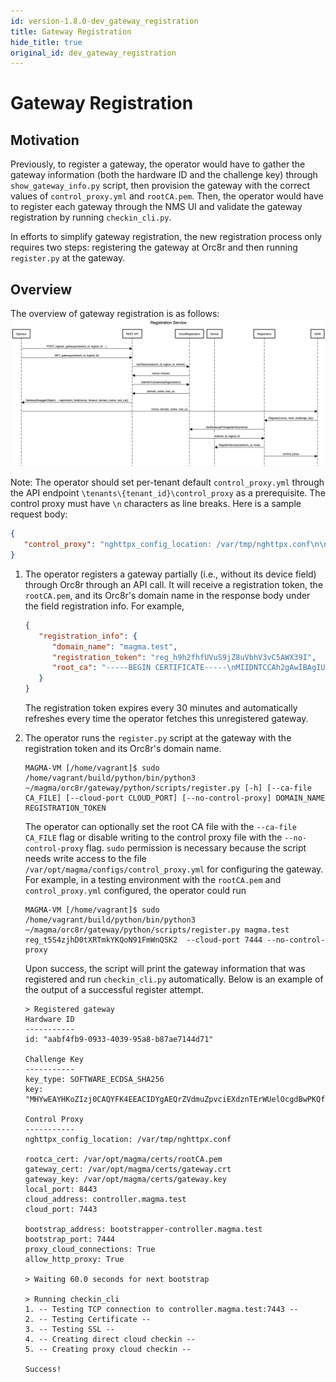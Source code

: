 ```yaml
---
id: version-1.8.0-dev_gateway_registration
title: Gateway Registration
hide_title: true
original_id: dev_gateway_registration
---
```

# Gateway Registration

## Motivation

Previously, to register a gateway, the operator would have to gather the gateway information (both the hardware ID and the challenge key) through `show_gateway_info.py` script, then provision the gateway with the correct values of `control_proxy.yml` and `rootCA.pem`.
Then, the operator would have to register each gateway through the NMS UI and validate the gateway registration by running `checkin_cli.py`.  

In efforts to simplify gateway registration, the new registration process only requires two steps: registering the gateway at Orc8r and then running `register.py` at the gateway.  

## Overview

The overview of gateway registration is as follows:
![gateway_registration_overview](../../../../readmes/assets/orc8r/gateway_registration_overview.png)

Note: The operator should set per-tenant default `control_proxy.yml` through the API endpoint `\tenants\{tenant_id}\control_proxy` as a prerequisite.
The control proxy must have `\n` characters as line breaks. Here is a sample request body:

```json
{
   "control_proxy": "nghttpx_config_location: /var/tmp/nghttpx.conf\n\nrootca_cert: /var/opt/magma/certs/rootCA.pem\ngateway_cert: /var/opt/magma/certs/gateway.crt\ngateway_key: /var/opt/magma/certs/gateway.key\nlocal_port: 8443\ncloud_address: controller.magma.test\ncloud_port: 7443\n\nbootstrap_address: bootstrapper-controller.magma.test\nbootstrap_port: 7444\nproxy_cloud_connections: True\nallow_http_proxy: True"
}
```

1. The operator registers a gateway partially (i.e., without its device field) through Orc8r through an API call. It will receive a registration token, the `rootCA.pem`, and its Orc8r's domain name in the response body under the field registration info. For example,

   ```json
   {
      "registration_info": {
         "domain_name": "magma.test",
         "registration_token": "reg_h9h2fhfUVuS9jZ8uVbhV3vC5AWX39I",
         "root_ca": "-----BEGIN CERTIFICATE-----\nMIIDNTCCAh2gAwIBAgIUAX6gmuNG3v/vv7uZjL5sUKYflJ0wDQYJKoZIhvcNAQEL\nBQAwKTELMAkGA1UEBhMCVVMxGjAYBgNVBAMMEXJvb3RjYS5tYWdtYS50ZXN0MCAX\nDTIxMTAwMTIwMzYyOVoYDzMwMjEwMjAxMjAzNjI5WjApMQswCQYDVQQGEwJVUzEa\nMBgGA1UEAwwRcm9vdGNhLm1hZ21hLnRlc3QwggEiMA0GCSqGSIb3DQEBAQUAA4IB\nDwAwggEKAoIBAQDN6k/+7buO/KwgJgRjE/LM5wmNvMWpxDfKJpdpUH6DrjQkEpZB\n8E8Ts9qwR6RSTh8H/jL/qkoHpTbIdHZhOtayY/t/zreIClAytWyJSaJfGoRfXzsV\nyzjD7Bk79YrgAja9cAJcqy26gURQsB173opnlKTzMCfiirpY3gbiJEy74s0M6uII\njGvxx1uvXauFBO5mbbAPmxG4fFXTBGJMcxvHtdU8Vizf2YkZXqoXni0gJ0TJFK4O\nVeZe8EWuUXsD1iEbxz/H752I4yfQ2Djuj6emjRJlAeKnPsQWSsR4Qt3Po0R5YOmn\nEEsOmlfH6vOm3eiYrhxlIQ7uEFw760IDe0OLAgMBAAGjUzBRMB0GA1UdDgQWBBT6\nVQqTB+bVV7foz2xPo3sUfAqnhDAfBgNVHSMEGDAWgBT6VQqTB+bVV7foz2xPo3sU\nfAqnhDAPBgNVHRMBAf8EBTADAQH/MA0GCSqGSIb3DQEBCwUAA4IBAQASxJHc6JTk\n5iZJOBEXzl8iWqIO9K8z3y46Jtc9MA7DnYO5v6HvYE8WnFn/FRui/MLiOb1OAsVk\nJpNHRkJJMB1KxD5RkyfXTcIE+LSu/XUJQDc2F4RnZPYhPExK8tcmqHTDV78m+LHl\nswOIjhQVn9r6TncsfOhLs0YkqikHSJz1i4foJGFiOmM5R91KuOvwOG4qQ1Xw1J64\n7sHA4OElf/CIt0ul7xfAlzbLXOaPBb8z82dR5H28+3srGayPgauM9EGIHulm1J53\nM4uFtM9sA/X/EWMLF1T5ACDTjpD74yhxX98hFNlDuABacer/RN1UB/iTG7eMMhIO\nWLRlFB4QVm8w\n-----END CERTIFICATE-----\n"
      }
   }
   ```

   The registration token expires every 30 minutes and automatically refreshes every time the operator fetches this unregistered gateway.
2. The operator runs the `register.py` script at the gateway with the registration token and its Orc8r's domain name.

   ```shell
   MAGMA-VM [/home/vagrant]$ sudo /home/vagrant/build/python/bin/python3 ~/magma/orc8r/gateway/python/scripts/register.py [-h] [--ca-file CA_FILE] [--cloud-port CLOUD_PORT] [--no-control-proxy] DOMAIN_NAME REGISTRATION_TOKEN 
   ```

   The operator can optionally set the root CA file with the `--ca-file CA_FILE` flag or disable writing to the control proxy file with the `--no-control-proxy` flag.
   `sudo` permission is necessary because the script needs write access to the file `/var/opt/magma/configs/control_proxy.yml` for configuring the gateway.
   For example, in a testing environment with the `rootCA.pem` and `control_proxy.yml` configured, the operator could run

   ```shell
   MAGMA-VM [/home/vagrant]$ sudo /home/vagrant/build/python/bin/python3 ~/magma/orc8r/gateway/python/scripts/register.py magma.test reg_t5S4zjhD0tXRTmkYKQoN91FmWnQSK2  --cloud-port 7444 --no-control-proxy 
   ```

   Upon success, the script will print the gateway information that was registered and run `checkin_cli.py` automatically. Below is an example of the output of a successful register attempt.

   ```shell
   > Registered gateway
   Hardware ID
   -----------
   id: "aabf4fb9-0933-4039-95a8-b87ae7144d71"

   Challenge Key
   -----------
   key_type: SOFTWARE_ECDSA_SHA256
   key: "MHYwEAYHKoZIzj0CAQYFK4EEACIDYgAEQrZVdmuZpvciEXdznTErWUelOcgdBwPKQfOZDL7Wkl8ALSBtKvJWDPyhS6rkW9/xJdgPD4QK3Jqc4Eox5NT6SVYYuHWLv7b28493rwFvuC2+YurmfYj+LZh9VBVTvlwk"

   Control Proxy
   -----------
   nghttpx_config_location: /var/tmp/nghttpx.conf

   rootca_cert: /var/opt/magma/certs/rootCA.pem
   gateway_cert: /var/opt/magma/certs/gateway.crt
   gateway_key: /var/opt/magma/certs/gateway.key
   local_port: 8443
   cloud_address: controller.magma.test
   cloud_port: 7443

   bootstrap_address: bootstrapper-controller.magma.test
   bootstrap_port: 7444
   proxy_cloud_connections: True
   allow_http_proxy: True
   
   > Waiting 60.0 seconds for next bootstrap
   
   > Running checkin_cli
   1. -- Testing TCP connection to controller.magma.test:7443 --
   2. -- Testing Certificate --
   3. -- Testing SSL --
   4. -- Creating direct cloud checkin --
   5. -- Creating proxy cloud checkin --

   Success!
   ```
